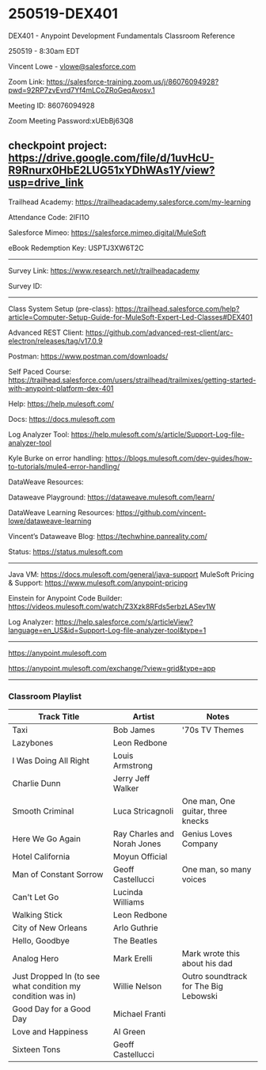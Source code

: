 # 250519-DEX401

DEX401 - Anypoint Development Fundamentals Classroom Reference

250519 - 8:30am EDT

Vincent Lowe - vlowe@salesforce.com

Zoom Link: https://salesforce-training.zoom.us/j/86076094928?pwd=92RP7zvEvrd7Yf4mLCoZRoGeqAvosv.1

Meeting ID: 86076094928

Zoom Meeting Password:xUEbBj63Q8

checkpoint project: https://drive.google.com/file/d/1uvHcU-R9Rnurx0HbE2LUG51xYDhWAs1Y/view?usp=drive_link
-------------------------------------------------------------------------------------------------------------------

Trailhead Academy:			https://trailheadacademy.salesforce.com/my-learning

Attendance Code:		2IFI1O

Salesforce Mimeo:			https://salesforce.mimeo.digital/MuleSoft

eBook Redemption Key:	USPTJ3XW6T2C

-------------------------------------------------------------------------------------------------------------------
Survey Link:				https://www.research.net/r/trailheadacademy

Survey ID:				

-------------------------------------------------------------------------------------------------------------------

Class System Setup (pre-class): https://trailhead.salesforce.com/help?article=Computer-Setup-Guide-for-MuleSoft-Expert-Led-Classes#DEX401

Advanced REST Client: https://github.com/advanced-rest-client/arc-electron/releases/tag/v17.0.9

Postman: https://www.postman.com/downloads/

Self Paced Course: https://trailhead.salesforce.com/users/strailhead/trailmixes/getting-started-with-anypoint-platform-dex-401

Help:
https://help.mulesoft.com/

Docs:
https://docs.mulesoft.com

Log Analyzer Tool:
https://help.mulesoft.com/s/article/Support-Log-file-analyzer-tool

Kyle Burke on error handling: https://blogs.mulesoft.com/dev-guides/how-to-tutorials/mule4-error-handling/

DataWeave Resources:

Dataweave Playground: https://dataweave.mulesoft.com/learn/

DataWeave Learning Resources: https://github.com/vincent-lowe/dataweave-learning

Vincent’s Dataweave Blog: https://techwhine.panreality.com/

Status:
https://status.mulesoft.com 
   
------------------------------------------------------------------------------
Java VM: https://docs.mulesoft.com/general/java-support
MuleSoft Pricing & Support: https://www.mulesoft.com/anypoint-pricing

Einstein for Anypoint Code Builder: https://videos.mulesoft.com/watch/Z3Xzk8RFds5erbzLASev1W

Log Analyzer: https://help.salesforce.com/s/articleView?language=en_US&id=Support-Log-file-analyzer-tool&type=1

------------------------------------------------------------------------------

https://anypoint.mulesoft.com

https://anypoint.mulesoft.com/exchange/?view=grid&type=app


------------------------------------------------------------------------------

### Classroom Playlist

|Track Title|Artist|Notes|
|-----------|------|-----|
|Taxi|Bob James|'70s TV Themes|
|Lazybones|Leon Redbone||
|I Was Doing All Right|Louis Armstrong||
|Charlie Dunn|Jerry Jeff Walker||
|Smooth Criminal|Luca Stricagnoli|One man, One guitar, three knecks|
|Here We Go Again|Ray Charles and Norah Jones|Genius Loves Company|
|Hotel California|Moyun Official||
|Man of Constant Sorrow|Geoff Castellucci|One man, so many voices|
|Can't Let Go|Lucinda Williams||
|Walking Stick|Leon Redbone||
|City of New Orleans|Arlo Guthrie||
|Hello, Goodbye|The Beatles||
|Analog Hero|Mark Erelli|Mark wrote this about his dad|
|Just Dropped In (to see what condition my condition was in)|Willie Nelson|Outro soundtrack for The Big Lebowski|
|Good Day for a Good Day|Michael Franti||
|Love and Happiness|Al Green||
|Sixteen Tons|Geoff Castellucci||
























